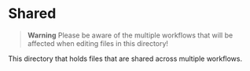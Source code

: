 # Shared

> **Warning**
> Please be aware of the multiple workflows that will be affected when editing files in this directory!

This directory that holds files that are shared across multiple workflows.
